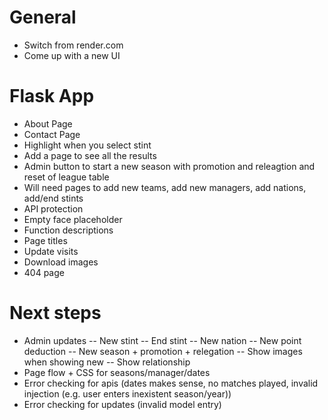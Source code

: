 # General

- Switch from render.com
- Come up with a new UI

# Flask App

- About Page
- Contact Page
- Highlight when you select stint
- Add a page to see all the results
- Admin button to start a new season with promotion and releagtion and reset of league table
- Will need pages to add new teams, add new managers, add nations, add/end stints
- API protection
- Empty face placeholder
- Function descriptions
- Page titles
- Update visits
- Download images
- 404 page

# Next steps
- Admin updates
-- New stint
-- End stint
-- New nation
-- New point deduction
-- New season + promotion + relegation
-- Show images when showing new
-- Show relationship
- Page flow + CSS for seasons/manager/dates
- Error checking for apis (dates makes sense, no matches played, invalid injection (e.g. user enters inexistent season/year))
- Error checking for updates (invalid model entry)
